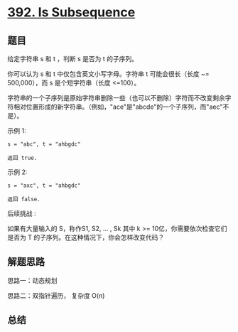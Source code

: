 # [392. Is Subsequence](https://leetcode-cn.com/problems/is-subsequence/)

## 题目

给定字符串 s 和 t ，判断 s 是否为 t 的子序列。

你可以认为 s 和 t 中仅包含英文小写字母。字符串 t 可能会很长（长度 ~= 500,000），而 s 是个短字符串（长度 <=100）。

字符串的一个子序列是原始字符串删除一些（也可以不删除）字符而不改变剩余字符相对位置形成的新字符串。（例如，"ace"是"abcde"的一个子序列，而"aec"不是）。

示例 1:

```
s = "abc", t = "ahbgdc"

返回 true.
```

示例 2:

```
s = "axc", t = "ahbgdc"

返回 false.
```


后续挑战 :

如果有大量输入的 S，称作S1, S2, ... , Sk 其中 k >= 10亿，你需要依次检查它们是否为 T 的子序列。在这种情况下，你会怎样改变代码？



## 解题思路

思路一：动态规划

思路二：双指针遍历， 复杂度 O(n)


## 总结